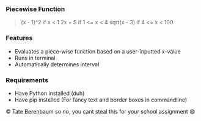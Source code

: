 ### Piecewise Function

> (x - 1)^2     if   x < 1
> 2x + 5        if   1 <= x < 4
> sqrt(x - 3)   if   4 <= x < 100

### Features

- Evaluates a piece-wise function based on a user-inputted x-value
- Runs in terminal
- Automatically determines interval

### Requirements

- Have Python installed (duh)
- Have pip installed (For fancy text and border boxes in commandline)

&copy; Tate Berenbaum
so no, you cant steal this for your school assignment :smile:
